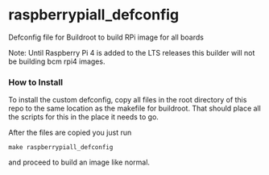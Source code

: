 # raspberrypiall_defconfig
Defconfig file for Buildroot to build RPi image for all boards

Note: Until Raspberry Pi 4 is added to the LTS releases this builder will not be building bcm rpi4 images.

### How to Install

To install the custom defconfig, copy all files in the root directory of this repo to the same location as the makefile for buildroot. That should place all the scripts for this in the place it needs to go.

After the files are copied you just run

```
make raspberrypiall_defconfig
```

and proceed to build an image like normal.

